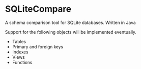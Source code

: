 # SQLiteCompare

A schema comparison tool for SQLite databases. Written in Java

Support for the following objects will be implemented eventually.

- Tables
- Primary and foreign keys
- Indexes
- Views
- Functions
